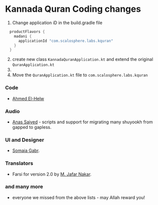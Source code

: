 # Kannada Quran Coding changes

1. Change application iD in the build.gradle file
```groovy
  productFlavors {
    madani {
      applicationId "com.scalosphere.labs.kquran"
    }
  }
```
2. create new class `KannadaQuranApplication.kt` and extend the original `QuranApplication.kt`
3. 
3. Move the `QuranApplication.kt` file to `com.scalosphere.labs.kquran`

### Code

- [Ahmed El-Helw](https://twitter.com/ahmedre)

### Audio

- [Anas Saiyed](https://github.com/anassaiyed) - scripts and support for migrating many shuyookh from gapped to gapless.

### UI and Designer

- [Somaia Gabr](http://twitter.com/somaiagabr).

### Translators

- Farsi for version 2.0 by [M. Jafar Nakar](https://github.com/mjnanakar).

### and many more

- everyone we missed from the above lists - may Allah reward you!
